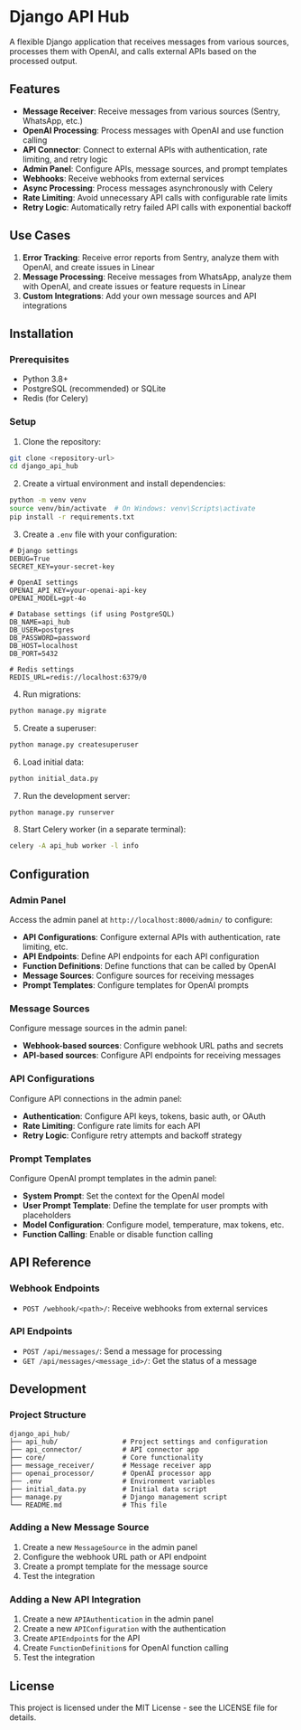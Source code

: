 # Django API Hub

A flexible Django application that receives messages from various sources, processes them with OpenAI, and calls external APIs based on the processed output.

## Features

- **Message Receiver**: Receive messages from various sources (Sentry, WhatsApp, etc.)
- **OpenAI Processing**: Process messages with OpenAI and use function calling
- **API Connector**: Connect to external APIs with authentication, rate limiting, and retry logic
- **Admin Panel**: Configure APIs, message sources, and prompt templates
- **Webhooks**: Receive webhooks from external services
- **Async Processing**: Process messages asynchronously with Celery
- **Rate Limiting**: Avoid unnecessary API calls with configurable rate limits
- **Retry Logic**: Automatically retry failed API calls with exponential backoff

## Use Cases

1. **Error Tracking**: Receive error reports from Sentry, analyze them with OpenAI, and create issues in Linear
2. **Message Processing**: Receive messages from WhatsApp, analyze them with OpenAI, and create issues or feature requests in Linear
3. **Custom Integrations**: Add your own message sources and API integrations

## Installation

### Prerequisites

- Python 3.8+
- PostgreSQL (recommended) or SQLite
- Redis (for Celery)

### Setup

1. Clone the repository:

```bash
git clone <repository-url>
cd django_api_hub
```

2. Create a virtual environment and install dependencies:

```bash
python -m venv venv
source venv/bin/activate  # On Windows: venv\Scripts\activate
pip install -r requirements.txt
```

3. Create a `.env` file with your configuration:

```
# Django settings
DEBUG=True
SECRET_KEY=your-secret-key

# OpenAI settings
OPENAI_API_KEY=your-openai-api-key
OPENAI_MODEL=gpt-4o

# Database settings (if using PostgreSQL)
DB_NAME=api_hub
DB_USER=postgres
DB_PASSWORD=password
DB_HOST=localhost
DB_PORT=5432

# Redis settings
REDIS_URL=redis://localhost:6379/0
```

4. Run migrations:

```bash
python manage.py migrate
```

5. Create a superuser:

```bash
python manage.py createsuperuser
```

6. Load initial data:

```bash
python initial_data.py
```

7. Run the development server:

```bash
python manage.py runserver
```

8. Start Celery worker (in a separate terminal):

```bash
celery -A api_hub worker -l info
```

## Configuration

### Admin Panel

Access the admin panel at `http://localhost:8000/admin/` to configure:

- **API Configurations**: Configure external APIs with authentication, rate limiting, etc.
- **API Endpoints**: Define API endpoints for each API configuration
- **Function Definitions**: Define functions that can be called by OpenAI
- **Message Sources**: Configure sources for receiving messages
- **Prompt Templates**: Configure templates for OpenAI prompts

### Message Sources

Configure message sources in the admin panel:

- **Webhook-based sources**: Configure webhook URL paths and secrets
- **API-based sources**: Configure API endpoints for receiving messages

### API Configurations

Configure API connections in the admin panel:

- **Authentication**: Configure API keys, tokens, basic auth, or OAuth
- **Rate Limiting**: Configure rate limits for each API
- **Retry Logic**: Configure retry attempts and backoff strategy

### Prompt Templates

Configure OpenAI prompt templates in the admin panel:

- **System Prompt**: Set the context for the OpenAI model
- **User Prompt Template**: Define the template for user prompts with placeholders
- **Model Configuration**: Configure model, temperature, max tokens, etc.
- **Function Calling**: Enable or disable function calling

## API Reference

### Webhook Endpoints

- `POST /webhook/<path>/`: Receive webhooks from external services

### API Endpoints

- `POST /api/messages/`: Send a message for processing
- `GET /api/messages/<message_id>/`: Get the status of a message

## Development

### Project Structure

```
django_api_hub/
├── api_hub/                # Project settings and configuration
├── api_connector/          # API connector app
├── core/                   # Core functionality
├── message_receiver/       # Message receiver app
├── openai_processor/       # OpenAI processor app
├── .env                    # Environment variables
├── initial_data.py         # Initial data script
├── manage.py               # Django management script
└── README.md               # This file
```

### Adding a New Message Source

1. Create a new `MessageSource` in the admin panel
2. Configure the webhook URL path or API endpoint
3. Create a prompt template for the message source
4. Test the integration

### Adding a New API Integration

1. Create a new `APIAuthentication` in the admin panel
2. Create a new `APIConfiguration` with the authentication
3. Create `APIEndpoint`s for the API
4. Create `FunctionDefinition`s for OpenAI function calling
5. Test the integration

## License

This project is licensed under the MIT License - see the LICENSE file for details.

